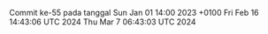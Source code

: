 Commit ke-55 pada tanggal Sun Jan 01 14:00 2023 +0100
Fri Feb 16 14:43:06 UTC 2024
Thu Mar  7 06:43:03 UTC 2024
